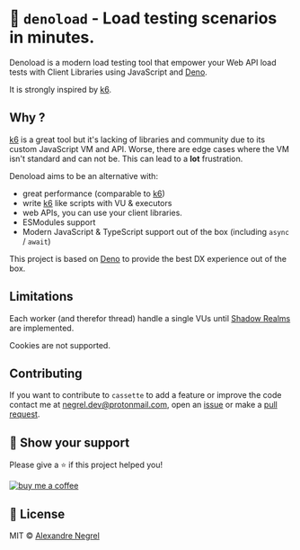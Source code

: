 # 🦕 `denoload` - Load testing scenarios in minutes.

Denoload is a modern load testing tool that empower your Web API load tests 
with Client Libraries using JavaScript and [Deno][deno].

It is strongly inspired by [k6][k6].

## Why ?

[k6][k6] is a great tool but it's lacking of libraries and community due to its
custom JavaScript VM and API. Worse, there are edge cases where the VM isn't
standard and can not be. This can lead to a **lot** frustration.

Denoload aims to be an alternative with:
- great performance (comparable to [k6][k6])
- write [k6][k6] like scripts with VU & executors
- web APIs, you can use your client libraries.
- ESModules support
- Modern JavaScript & TypeScript support out of the box (including `async` /
  `await`)

This project is based on [Deno][deno] to provide the best DX experience out of
the box.

## Limitations

Each worker (and therefor thread) handle a single VUs until [Shadow Realms](https://github.com/denoland/deno/issues/13239)
are implemented.

Cookies are not supported.

## Contributing

If you want to contribute to `cassette` to add a feature or improve the code contact
me at [negrel.dev@protonmail.com](mailto:negrel.dev@protonmail.com), open an
[issue](https://github.com/negrel/denoload/issues) or make a
[pull request](https://github.com/negrel/denoload/pulls).

## :stars: Show your support

Please give a :star: if this project helped you!

[![buy me a coffee](.github/images/bmc-button.png)](https://www.buymeacoffee.com/negrel)

## :scroll: License

MIT © [Alexandre Negrel](https://www.negrel.dev/)

[k6]: https://k6.io/
[deno]: https://deno.land/

